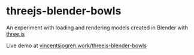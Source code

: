 # threejs-blender-bowls

An experiment with loading and rendering models created in Blender with [three.js](https://github.com/mrdoob/three.js/)

Live demo at [vincentsjogren.work/threejs-blender-bowls](https://vincentsjogren.work/threejs-blender-bowls)
